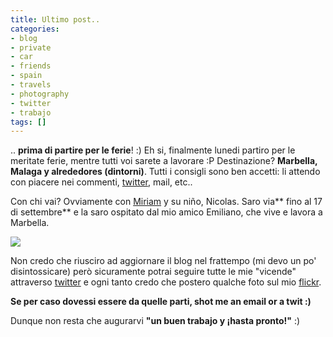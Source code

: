 ```yaml
---
title: Ultimo post..
categories:
- blog
- private
- car
- friends
- spain
- travels
- photography
- twitter
- trabajo
tags: []
---
```

.. **prima di partire per le ferie**! :) Eh si, finalmente lunedi partiro per
le meritate ferie, mentre tutti voi sarete a lavorare :P Destinazione?
**Marbella, Malaga y alrededores (dintorni)**. Tutti i consigli sono ben
accetti: li attendo con piacere nei commenti,
[twitter](http://twitter.com/diegor), mail, etc..

Con chi vai? Ovviamente con [Miriam](http://solomiri.blogspot.com/) y su niño,
Nicolas. Saro via** fino al 17 di settembre** e la saro ospitato dal mio amico
Emiliano, che vive e lavora a Marbella.

[![]({{site.url}}/images/marbella.jpg)]({{site.url}}/images/marbella.jpg)

  
Non credo che riusciro ad aggiornare il blog nel frattempo (mi devo un po'
disintossicare) però sicuramente potrai seguire tutte le mie "vicende"
attraverso [twitter](http://twitter.com/diegor) e ogni tanto credo che postero
qualche foto sul mio [flickr](http://www.flickr.com/photos/diegorusso/).

**Se per caso dovessi essere da quelle parti, shot me an email or a twit :)**

Dunque non resta che augurarvi **"un buen trabajo y ¡hasta pronto!"** :)


